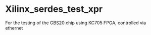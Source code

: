 # Xilinx_serdes_test_xpr

For the testing of the GBS20 chip using KC705 FPGA, controlled via ethernet
